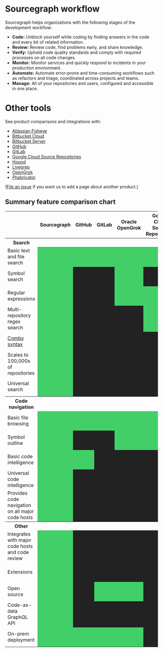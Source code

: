 # Sourcegraph workflow

Sourcegraph helps [<!-- personas -->](../marketing/personas.md) organizations with the following stages of the development workflow:

- **Code:** Unblock yourself while coding by finding answers in the code and every bit of related information.
- **Review:** Review code, find problems early, and share knowledge.
- **Verify:** Uphold code quality standards and comply with required processes on all code changes.
- **Monitor:** Monitor services and quickly respond to incidents in your production environment.
- **Automate:** Automate error-prone and time-consuming workflows such as refactors and triage, coordinated across projects and teams.
- **Manage:** All of your repositories and users, configured and accessible in one place.

# Other tools

See product comparisons and integrations with:

- [Atlassian Fisheye](tools/atlassian_fisheye_vs_sourcegraph.md)
- [Bitbucket Cloud](tools/bitbucket_cloud_vs_sourcegraph.md)
- [Bitbucket Server](tools/bitbucket_server_vs_sourcegraph.md)
- [GitHub](tools/github_vs_sourcegraph.md)
- [GitLab](tools/gitlab_vs_sourcegraph.md)
- [Google Cloud Source Repositories](tools/google_cloud_source_repositories_vs_sourcegraph.md)
- [Hound](tools/hound_vs_sourcegraph.md)
- [Livegrep](tools/livegrep_vs_sourcegraph.md)
- [OpenGrok](tools/opengrok_vs_sourcegraph.md)
- [Phabricator](tools/phabricator_vs_sourcegraph.md)

([File an issue](https://github.com/sourcegraph/about/issues) if you want us to add a page about another product.)

## Summary feature comparison chart

<style>
    table.comparison-chart {
        table-layout: fixed;
    }
    table.comparison-chart thead th:nth-child(1) {
        width: 20%;
    }
    table.comparison-chart thead th:nth-child(2) {
        width: 20%;
    }
    table.comparison-chart thead th:nth-child(3) {
        width: 20%;
    }
    table.comparison-chart thead th:nth-child(4) {
        width: 20%;
    }
    table.comparison-chart thead th:nth-child(5) {
        width: 20%;
    }
    table.comparison-chart td {
        height: 4em;
        overflow: hidden;
    }
    .green {
        background-color: #42cf68;
    }
    .gray {
        background-color: #222;
    }
    .tooltip-container .tooltiptext {
        display: none;
        position: absolute;
    }
    .tooltip-container:hover .tooltiptext {
        display: inline-block;
        visibility: visible;
        width: 250px;
        background-color: black;
        color: #fff;
        text-align: center;
        border-radius: 5px;
        padding: 0.5em 0.5em;

        position: absolute;
        z-index: 1;
        margin-left: 1em;
    }
</style>

<table class="comparison-chart">
<thead>
    <th></th>
    <th>Sourcegraph</th>
    <th>GitHub</th>
    <th>GitLab</th>
    <th>Oracle OpenGrok</th>
    <th>Google Cloud Source Repositories</th>
</thead>

<tr>
    <th>Search</th>
    <th colspan="20"></th>
</tr>

<tr>
    <td class="tooltip-container">
        Basic text and file search
        <span class="tooltiptext">
            Offers some search capabilities over code, often very limited and not tailored to core code search use cases.
        </span>
    </td>
    <td class="green"></td>
    <td class="green"></td>
    <td class="green"></td>
    <td class="green"></td>
    <td class="green"></td>
</tr>

<tr>
    <td class="tooltip-container">
        Symbol search
        <span class="tooltiptext">The ability to search specifically for function, class, and variable names, while filtering out noise from matches in non-code files, comments, and string constants.</span>
    </td>
    <td class="green"></td>
    <td class="gray"></td>
    <td class="gray"></td>
    <td class="green"></td>
    <td class="gray"></td>
</tr>

<tr>
    <td class="tooltip-container">
        Regular expressions
        <span class="tooltiptext">Regular expressions ("regex") are a powerful pattern-matching syntax used for many types of patterns found in code, such as similarly named functions, anti-patterns that should be avoided, and fuzzy matching.</span>
    </td>
    <td class="green"></td>
    <td class="gray"></td>
    <td class="gray"></td>
    <td class="green"></td>
    <td class="green"></td>
</tr>
<tr>
    <td class="tooltip-container">
        Multi-repository regex search
        <span class="tooltiptext">Regular expression search is especially useful when you can look for patterns and anti-patterns across all repositories in your organization.</span>
    </td>
    <td class="green"></td>
    <td class="gray"></td>
    <td class="gray"></td>
    <td class="gray"></td>
    <td class="green"></td>
</tr>
<tr>
    <td class="tooltip-container">
        <a href="https://comby.dev/" target="_blank">Comby syntax</a>
        <span class="tooltiptext">
            A powerful pattern-matching syntax that goes beyond regular expressions and makes it easy to match common patterns in code (like balanced parens) that are hard to describe in regex.
        </span>
    </td>
    <td class="green"></td>
    <td class="gray"></td>
    <td class="gray"></td>
    <td class="gray"></td>
    <td class="gray"></td>
</tr>
<tr>
    <td>Scales to 100,000s of repositories</td>
    <td class="green"></td>
    <td class="gray"></td>
    <td class="gray"></td>
    <td class="gray"></td>
    <td class="gray"></td>
</tr>
<tr>
    <td class="tooltip-container">
        Universal search
        <span class="tooltiptext">
            Most engineering organizations have multiple repositories and code hosts. Universal search lets you search across all repositories, wherever they may be hosted, while obeying whatever permissions are defined.
        </span>
    </td>
    <td class="green"></td>
    <td class="gray"></td>
    <td class="gray"></td>
    <td class="gray"></td>
    <td class="gray"></td>
</tr>

<tr>
    <th>Code navigation</th>
    <th colspan="20"></th>
</tr>
<tr>
    <td>Basic file browsing</td>
    <td class="green"></td>
    <td class="green"></td>
    <td class="green"></td>
    <td class="green"></td>
    <td class="green"></td>
</tr>
<tr>
    <td class="tooltip-container">
        Symbol outline
        <span class="tooltiptext">
            View an outline of functions, classes, and variables defined in a code file.
        </span>
    </td>
    <td class="green"></td>
    <td class="gray"></td>
    <td class="gray"></td>
    <td class="green"></td>
    <td class="green"></td>
</tr>
<tr>
    <td class="tooltip-container">
        Basic code intelligence
        <span class="tooltiptext">Jump-to-definition within the same file, in some languages</span>
    </td>
    <td class="green"></td>
    <td class="green"></td>
    <td class="gray"></td>
    <td class="gray"></td>
    <td class="gray"></td>
</tr>
<tr>
    <td class="tooltip-container">Universal code intelligence
        <span class="tooltiptext">Jump-to-definition across files and repositories, most languages</span>
    </td>
    <td class="green"></td>
    <td class="gray"></td>
    <td class="gray"></td>
    <td class="gray"></td>
    <td class="gray"></td>
</tr>
<tr>
    <td>Provides code navigation on all major code hosts</td>
    <td class="green"></td>
    <td class="gray"></td>
    <td class="gray"></td>
    <td class="gray"></td>
    <td class="gray"></td>
</tr>

<tr>
    <th>Other</th>
    <th colspan="20"></th>
</tr>
<tr>
    <td class="tooltip-container">
        Integrates with major code hosts and code review
        <span class="tooltiptext">
            Whatever code host or code review tool is used, makes code searchable, navigable, and accessible.
        </span>
    </td>
    <td class="green"></td>
    <td class="gray"></td>
    <td class="gray"></td>
    <td class="gray"></td>
    <td class="gray"></td>
</tr>
<tr>
    <td class="tooltip-container">
        Extensions
        <span class="tooltiptext">
            Third-party and internal developer tools integrating directly into search and code browsing UI.
        <span>
    </td>
    <td class="green"></td>
    <td class="gray"></td>
    <td class="gray"></td>
    <td class="gray"></td>
    <td class="gray"></td>
</tr>
<tr>
    <td>Open source</td>
    <td class="green"></td>
    <td class="gray"></td>
    <td class="green"></td>
    <td class="green"></td>
    <td class="gray"></td>
</tr>
<tr>
    <td class="tooltip-container">
        Code-as-data GraphQL API
        <span class="tooltiptext">
            GraphQL API supports structured information about source code that is used to power smart internal developer tools
        </span>
    </td>
    <td class="green"></td>
    <td class="gray"></td>
    <td class="gray"></td>
    <td class="gray"></td>
    <td class="gray"></td>
</tr>
<tr>
    <td class="tooltip-container">
        On-prem deployment
        <span class="tooltiptext">
            Can be deployed on-premises in a deployment environment you control and which obeys the security policies you set.
        </span>
    </td>
    <td class="green"></td>
    <td class="green"></td>
    <td class="green"></td>
    <td class="green"></td>
    <td class="gray"></td>
</tr>

</table>
<br><br><br>
